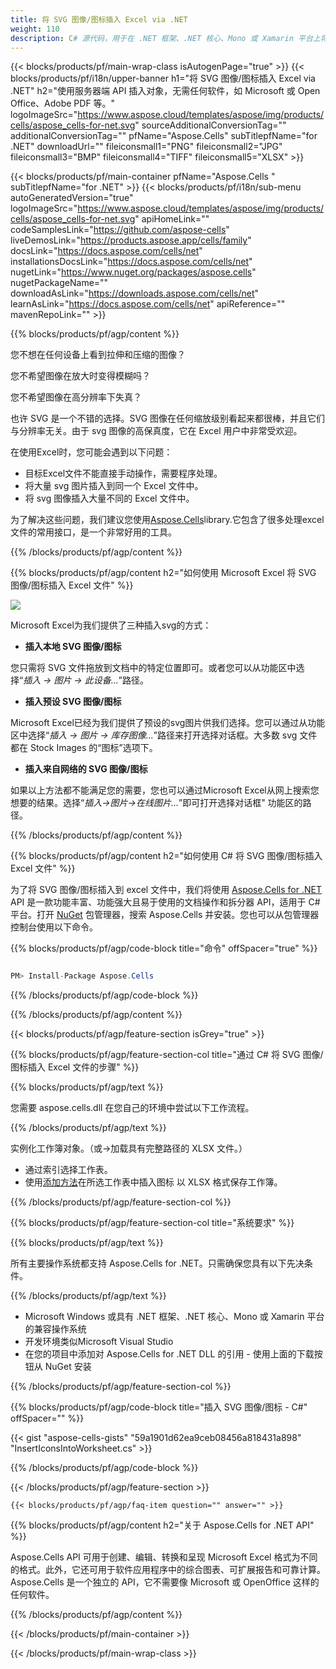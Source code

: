 ```yaml
---
title: 将 SVG 图像/图标插入 Excel via .NET
weight: 110
description: C# 源代码，用于在 .NET 框架、.NET 核心、Mono 或 Xamarin 平台上将 SVG 图像/图标插入 Excel。
---
```

{{< blocks/products/pf/main-wrap-class isAutogenPage="true" >}}
{{< blocks/products/pf/i18n/upper-banner h1="将 SVG 图像/图标插入 Excel via .NET" h2="使用服务器端 API 插入对象，无需任何软件，如 Microsoft 或 Open Office、Adobe PDF 等。" logoImageSrc="https://www.aspose.cloud/templates/aspose/img/products/cells/aspose_cells-for-net.svg" sourceAdditionalConversionTag="" additionalConversionTag="" pfName="Aspose.Cells" subTitlepfName="for .NET" downloadUrl="" fileiconsmall1="PNG" fileiconsmall2="JPG" fileiconsmall3="BMP" fileiconsmall4="TIFF" fileiconsmall5="XLSX" >}}

{{< blocks/products/pf/main-container pfName="Aspose.Cells " subTitlepfName="for .NET" >}}
{{< blocks/products/pf/i18n/sub-menu autoGeneratedVersion="true" logoImageSrc="https://www.aspose.cloud/templates/aspose/img/products/cells/aspose_cells-for-net.svg" apiHomeLink="" codeSamplesLink="https://github.com/aspose-cells" liveDemosLink="https://products.aspose.app/cells/family" docsLink="https://docs.aspose.com/cells/net" installationsDocsLink="https://docs.aspose.com/cells/net" nugetLink="https://www.nuget.org/packages/aspose.cells" nugetPackageName="" downloadAsLink="https://downloads.aspose.com/cells/net" learnAsLink="https://docs.aspose.com/cells/net" apiReference="" mavenRepoLink="" >}}

{{% blocks/products/pf/agp/content %}}

您不想在任何设备上看到拉伸和压缩的图像？

您不希望图像在放大时变得模糊吗？

您不希望图像在高分辨率下失真？

也许 SVG 是一个不错的选择。SVG 图像在任何缩放级别看起来都很棒，并且它们与分辨率无关。由于 svg 图像的高保真度，它在 Excel 用户中非常受欢迎。

在使用Excel时，您可能会遇到以下问题：

+ 目标Excel文件不能直接手动操作，需要程序处理。
+ 将大量 svg 图片插入到同一个 Excel 文件中。
+ 将 svg 图像插入大量不同的 Excel 文件中。

为了解决这些问题，我们建议您使用[Aspose.Cells](https://products.aspose.com/cells/)library.它包含了很多处理excel文件的常用接口，是一个非常好用的工具。

{{% /blocks/products/pf/agp/content %}}

{{% blocks/products/pf/agp/content h2="如何使用 Microsoft Excel 将 SVG 图像/图标插入 Excel 文件" %}}

![](/cells/zh/net/icons/insert-icons-to-excel/sample.png)

Microsoft Excel为我们提供了三种插入svg的方式：

+  **插入本地 SVG 图像/图标**

您只需将 SVG 文件拖放到文档中的特定位置即可。或者您可以从功能区中选择“*插入 -> 图片 -> 此设备...*”路径。

+  **插入预设 SVG 图像/图标**

Microsoft Excel已经为我们提供了预设的svg图片供我们选择。您可以通过从功能区中选择“*插入 -> 图片 -> 库存图像...*”路径来打开选择对话框。大多数 svg 文件都在 Stock Images 的“图标”选项下。

+  **插入来自网络的 SVG 图像/图标**

如果以上方法都不能满足您的需要，您也可以通过Microsoft Excel从网上搜索您想要的结果。选择“*插入->图片->在线图片...*”即可打开选择对话框" 功能区的路径。

{{% /blocks/products/pf/agp/content %}}

{{% blocks/products/pf/agp/content h2="如何使用 C# 将 SVG 图像/图标插入 Excel 文件" %}}

为了将 SVG 图像/图标插入到 excel 文件中，我们将使用
 [Aspose.Cells for .NET](https://products.aspose.com/cells/net) 
API 是一款功能丰富、功能强大且易于使用的文档操作和拆分器 API，适用于 C# 平台。打开
 [NuGet](https://www.nuget.org/packages/aspose.cells) 
包管理器，搜索
 Aspose.Cells 
并安装。您也可以从包管理器控制台使用以下命令。

{{% blocks/products/pf/agp/code-block title="命令" offSpacer="true" %}}

```cs

PM> Install-Package Aspose.Cells

```

{{% /blocks/products/pf/agp/code-block %}}

{{% /blocks/products/pf/agp/content %}}

{{< blocks/products/pf/agp/feature-section isGrey="true" >}}

{{% blocks/products/pf/agp/feature-section-col title="通过 C# 将 SVG 图像/图标插入 Excel 文件的步骤" %}}

{{% blocks/products/pf/agp/text %}}

您需要 aspose.cells.dll 在您自己的环境中尝试以下工作流程。

{{% /blocks/products/pf/agp/text %}}

实例化工作簿对象。（或->加载具有完整路径的 XLSX 文件。）
+ 通过索引选择工作表。
 + 使用[添加方法](https://reference.aspose.com/cells/net/aspose.cells.drawing/shapecollection/methods/addicons)在所选工作表中插入图标
以 XLSX 格式保存工作簿。

{{% /blocks/products/pf/agp/feature-section-col %}}

{{% blocks/products/pf/agp/feature-section-col title="系统要求" %}}

{{% blocks/products/pf/agp/text %}}

所有主要操作系统都支持 Aspose.Cells for .NET。只需确保您具有以下先决条件。

{{% /blocks/products/pf/agp/text %}}

- Microsoft Windows 或具有 .NET 框架、.NET 核心、Mono 或 Xamarin 平台的兼容操作系统
- 开发环境类似Microsoft Visual Studio
- 在您的项目中添加对 Aspose.Cells for .NET DLL 的引用 - 使用上面的下载按钮从 NuGet 安装

{{% /blocks/products/pf/agp/feature-section-col %}}

{{% blocks/products/pf/agp/code-block title="插入 SVG 图像/图标 - C#" offSpacer="" %}}

{{< gist "aspose-cells-gists" "59a1901d62ea9ceb08456a818431a898" "InsertIconsIntoWorksheet.cs" >}}

{{% /blocks/products/pf/agp/code-block %}}

{{< /blocks/products/pf/agp/feature-section >}}

    {{< blocks/products/pf/agp/faq-item question="" answer="" >}}
 

<!-- aboutfile Starts -->

{{% blocks/products/pf/agp/content h2="关于 Aspose.Cells for .NET API" %}}

 Aspose.Cells API 可用于创建、编辑、转换和呈现 Microsoft Excel 格式为不同的格式。此外，它还可用于软件应用程序中的综合图表、可扩展报告和可靠计算。 Aspose.Cells 是一个独立的 API，它不需要像 Microsoft 或 OpenOffice 这样的任何软件。

{{% /blocks/products/pf/agp/content %}}



<!-- aboutfile Ends -->
<!--
{{< blocks/products/pf/agp/other-supported-section title="Other Supported Splitting Formats" subTitle="Using C#, One can also split large file into chunks of many other file formats including." >}}

{{< blocks/products/pf/agp/other-supported-section-item href="https://products.aspose.com/cells/net/splitter/ods/" name="ODS" description="OpenDocument Spreadsheet File" >}}
{{< blocks/products/pf/agp/other-supported-section-item href="https://products.aspose.com/cells/net/splitter/xls/" name="XLS" description="Excel Binary Format" >}}
{{< blocks/products/pf/agp/other-supported-section-item href="https://products.aspose.com/cells/net/splitter/xlsb/" name="XLSB" description="Binary Excel Workbook File" >}}
{{< blocks/products/pf/agp/other-supported-section-item href="https://products.aspose.com/cells/net/splitter/xlsm/" name="XLSM" description="Spreadsheet File" >}}

{{< /blocks/products/pf/agp/other-supported-section >}}

-->

{{< /blocks/products/pf/main-container >}}
    
{{< /blocks/products/pf/main-wrap-class >}}
